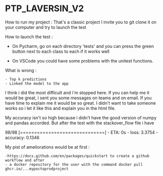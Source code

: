 # PTP_LAVERSIN_V2

How to run my project : That's a classic project I invite you to git clone it on your computer and try to launch the test


How to launch the test :

- On Pycharm, go on each directory 'tests' and you can press the green button next to each class to each if it works well 

- On VSCode you could have some problems with the unitest functions. 

What is wrong : 

    - Top k predictions 
    - Linked the model to the app 
    
I think i did the most difficult and i'm stopped here. If you can help me it would be great, i sent you some messages on teams and on email. If you have time to explain me it would be so great. I didn't want to take someone works so i let it like this and explain you in the html file. 

My accuracy isn't so high because i didn't have the good version of numpy and pandas accorded. But after the test with the stackover_flow file i have 

98/98 [==============================] - ETA: 0s - loss: 3.3754 - accuracy: 0.1346

My pist of ameliorations would be at first : 


    -https://docs.github.com/en/packages/quickstart to create a github workflow and after 
    - a docker repository for the user with the command docker pull ghcr.io/...mypoctoprodproject

